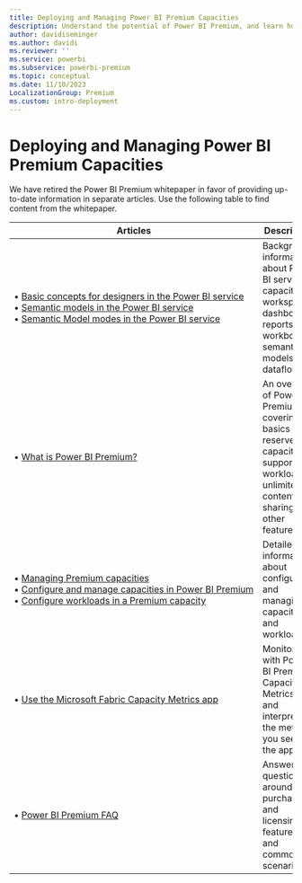 ```yaml
---
title: Deploying and Managing Power BI Premium Capacities
description: Understand the potential of Power BI Premium, and learn how to design, deploy, monitor and troubleshoot scalable solutions.
author: davidiseminger
ms.author: davidi
ms.reviewer: ''
ms.service: powerbi
ms.subservice: powerbi-premium
ms.topic: conceptual
ms.date: 11/10/2023
LocalizationGroup: Premium
ms.custom: intro-deployment
---
```


# Deploying and Managing Power BI Premium Capacities

We have retired the Power BI Premium whitepaper in favor of providing up-to-date information in separate articles. Use the following table to find content from the whitepaper.

| Articles | Description |
|-----|----|
| &bull;&nbsp;[Basic concepts for designers in the Power BI service](../fundamentals/service-basic-concepts.md) <br/>&bull;&nbsp;[Semantic models in the Power BI service](../connect-data/service-datasets-understand.md) <br/>&bull;&nbsp;[Semantic Model modes in the Power BI service](../connect-data/service-dataset-modes-understand.md) | Background information about Power BI service capacities, workspaces, dashboards, reports, workbooks, semantic models, and dataflows. |
| &bull;&nbsp;[What is Power BI Premium?](../enterprise/service-premium-what-is.md) | An overview of Power BI Premium, covering the basics of reserved capacities, supported workloads, unlimited content sharing, and other features.  |
| &bull;&nbsp;[Managing Premium capacities](../enterprise/service-premium-capacity-manage.md) <br/>&bull;&nbsp;[Configure and manage capacities in Power BI Premium](../enterprise/service-admin-premium-manage.md) <br/>&bull;&nbsp;[Configure workloads in a Premium capacity](../enterprise/service-admin-premium-workloads.md) | Detailed information about configuring and managing capacities and workloads. |
| &bull;&nbsp;[Use the Microsoft Fabric Capacity Metrics app](/fabric/enterprise/metrics-app) | Monitoring with Power BI Premium Capacity Metrics app, and interpreting the metrics you see in the app. |
| &bull;&nbsp;[Power BI Premium FAQ](../enterprise/service-premium-faq.yml) | Answers to questions around purchase and licensing, features, and common scenarios. |

